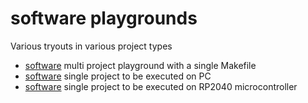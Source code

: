 # software playgrounds
Various tryouts in various project types
* [software](multiproject_c_cpp/README.md) multi project playground with a single Makefile
* [software](singleproject_c_cpp_PC/README.md) single project to be executed on PC
* [software](singleproject_c_cpp_RP2040/README.md) single project to be executed on RP2040 microcontroller
